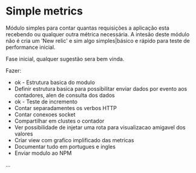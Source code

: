 # Simple metrics

Módulo simples para contar quantas requisições a aplicação esta recebendo ou qualquer outra métrica necessária.
A intesão deste módulo não é cria um 'New relic' e sim algo simples|básico e rápido para teste de performance inicial.

Fase inicial, qualquer sugestão sera bem vinda.

Fazer:

- ok - Estrutura basica do modulo 
- Definir estrutura basica para possibilitar enviar dados por evento aos contadores, alen de consulta dos dados
- ok - Teste de incremento 
- Contar separadamentes os verbos HTTP
- Contar conexoes socket
- Compartilhar em clustes o contador
- Ver possibilidade de injetar uma rota para visualizacao amigavel dos valores
- Criar view com grafico implificado das metricas
- Documentar tudo em portugues e ingles
- Enviar modulo ao NPM

...